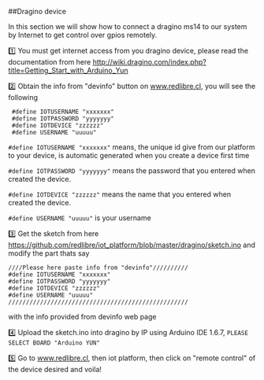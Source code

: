 ##Dragino device

In this section we will show how to connect a dragino ms14 to our system by Internet to get control over gpios remotely.

:one: You must get internet access from you dragino device, please read the documentation from here http://wiki.dragino.com/index.php?title=Getting_Start_with_Arduino_Yun

:two: Obtain the info from "devinfo" button on www.redlibre.cl, you will see the following
```
 #define IOTUSERNAME "xxxxxxx"
 #define IOTPASSWORD "yyyyyyy"
 #define IOTDEVICE "zzzzzz"
 #define USERNAME "uuuuu"
```

`#define IOTUSERNAME "xxxxxxx"` means, the unique id give from our platform to your device, is automatic generated when you create a device first time

`#define IOTPASSWORD "yyyyyyy"` means the password that you entered when created the device.

`#define IOTDEVICE "zzzzzz"` means the name that you entered when created the device.

`#define USERNAME "uuuuu"` is your username


:three: Get the sketch from here https://github.com/redlibre/iot_platform/blob/master/dragino/sketch.ino and modify the part thats say

```
////Please here paste info from "devinfo"//////////
#define IOTUSERNAME "xxxxxxx"
#define IOTPASSWORD "yyyyyyy"
#define IOTDEVICE "zzzzzz"
#define USERNAME "uuuuu"
///////////////////////////////////////////////////
```

with the info provided from devinfo web page

:four: Upload the sketch.ino into dragino by IP using Arduino IDE 1.6.7, `PLEASE SELECT BOARD "Arduino YUN"`

:five: Go to www.redlibre.cl, then iot platform, then click on "remote control" of the device desired and voila!
